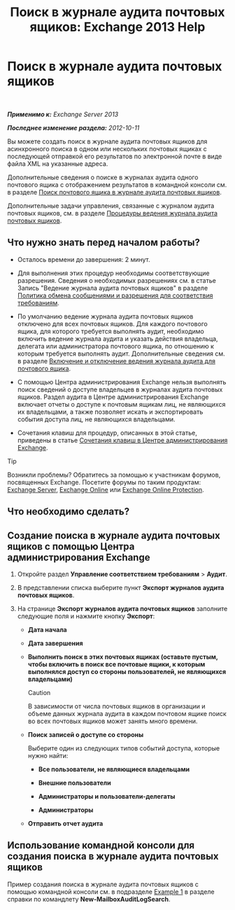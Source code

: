 ﻿---
title: 'Поиск в журнале аудита почтовых ящиков: Exchange 2013 Help'
TOCTitle: Поиск в журнале аудита почтовых ящиков
ms:assetid: 48ba22cf-b1f2-4dbc-98fc-fed22d97db14
ms:mtpsurl: https://technet.microsoft.com/ru-ru/library/Ff461929(v=EXCHG.150)
ms:contentKeyID: 50488003
ms.date: 04/30/2018
mtps_version: v=EXCHG.150
ms.translationtype: HT
---

# Поиск в журнале аудита почтовых ящиков

 

_**Применимо к:** Exchange Server 2013_

_**Последнее изменение раздела:** 2012-10-11_

Вы можете создать поиск в журнале аудита почтовых ящиков для асинхронного поиска в одном или нескольких почтовых ящиках с последующей отправкой его результатов по электронной почте в виде файла XML на указанные адреса.

Дополнительные сведения о поиске в журналах аудита одного почтового ящика с отображением результатов в командной консоли см. в разделе [Поиск почтового ящика в журнале аудита почтовых ящиков](search-the-mailbox-audit-log-for-a-mailbox-exchange-2013-help.md).

Дополнительные задачи управления, связанные с журналом аудита почтовых ящиков, см. в разделе [Процедуры ведения журнала аудита почтовых ящиков](mailbox-audit-logging-procedures-exchange-2013-help.md).

## Что нужно знать перед началом работы?

  - Осталось времени до завершения: 2 минут.

  - Для выполнения этих процедур необходимы соответствующие разрешения. Сведения о необходимых разрешениях см. в статье Запись "Ведение журнала аудита почтовых ящиков" в разделе [Политика обмена сообщениями и разрешения для соответствия требованиям](messaging-policy-and-compliance-permissions-exchange-2013-help.md).

  - По умолчанию ведение журнала аудита почтовых ящиков отключено для всех почтовых ящиков. Для каждого почтового ящика, для которого требуется выполнять аудит, необходимо включить ведение журнала аудита и указать действия владельца, делегата или администратора почтового ящика, по отношению к которым требуется выполнять аудит. Дополнительные сведения см. в разделе [Включение и отключение ведения журнала аудита для почтового ящика](enable-or-disable-mailbox-audit-logging-for-a-mailbox-exchange-2013-help.md).

  - С помощью Центра администрирования Exchange нельзя выполнять поиск сведений о доступе владельцев в журналах аудита почтовых ящиков. Раздел аудита в Центре администрирования Exchange включает отчеты о доступе к почтовым ящикам лиц, не являющихся их владельцами, а также позволяет искать и экспортировать события доступа лиц, не являющихся владельцами.

  - Сочетания клавиш для процедур, описанных в этой статье, приведены в статье [Сочетания клавиш в Центре администрирования Exchange](keyboard-shortcuts-in-the-exchange-admin-center-exchange-online-protection-help.md).

> [!TIP]  
> Возникли проблемы? Обратитесь за помощью к участникам форумов, посвященных Exchange. Посетите форумы по таким продуктам: <a href="https://go.microsoft.com/fwlink/p/?linkid=60612">Exchange Server</a>, <a href="https://go.microsoft.com/fwlink/p/?linkid=267542">Exchange Online</a> или <a href="https://go.microsoft.com/fwlink/p/?linkid=285351">Exchange Online Protection</a>.


## Что необходимо сделать?

## Создание поиска в журнале аудита почтовых ящиков с помощью Центра администрирования Exchange

1.  Откройте раздел **Управление соответствием требованиям** \> **Аудит**.

2.  В представлении списка выберите пункт **Экспорт журналов аудита почтовых ящиков**.

3.  На странице **Экспорт журналов аудита почтовых ящиков** заполните следующие поля и нажмите кнопку **Экспорт**:
    
      - **Дата начала**
    
      - **Дата завершения**
    
      - **Выполнить поиск в этих почтовых ящиках (оставьте пустым, чтобы включить в поиск все почтовые ящики, к которым выполнялся доступ со стороны пользователей, не являющихся владельцами)**
        
        > [!CAUTION]  
        > В зависимости от числа почтовых ящиков в организации и объеме данных журнала аудита в каждом почтовом ящике поиск во всех почтовых ящиков может занять много времени.
    
      - **Поиск записей о доступе со стороны**
        
        Выберите один из следующих типов событий доступа, которые нужно найти:
        
          - **Все пользователи, не являющиеся владельцами**
        
          - **Внешние пользователи**
        
          - **Администраторы и пользователи-делегаты**
        
          - **Администраторы**
    
      - **Отправить отчет аудита**

## Использование командной консоли для создания поиска в журнале аудита почтовых ящиков

Пример создания поиска в журнале аудита почтовых ящиков с помощью командной консоли см. в подразделе [Example 1](https://technet.microsoft.com/ru-ru/95365cab-bbb2-4a64-8e8f-1c89fa9e0352\(exchg.150\)#example1) в разделе справки по командлету **New-MailboxAuditLogSearch**.

